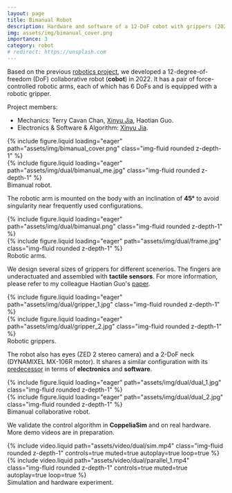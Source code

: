 ```yaml
---
layout: page
title: Bimanual Robot
description: Hardware and software of a 12-DoF cobot with grippers (2022)
img: assets/img/bimanual_cover.png
importance: 3
category: robot
# redirect: https://unsplash.com
---
```


Based on the previous [robotics project](https://jia-xinyu.github.io/projects/8_project/), we developed a 12-degree-of-freedom (DoF) collaborative robot (**cobot**) in 2022. It has a pair of force-controlled robotic arms, each of which has 6 DoFs and is equipped with a robotic gripper.

Project members: 
* Mechanics: Terry Cavan Chan, <u>Xinyu Jia</u>, Haotian Guo.
* Electronics & Software & Algorithm: <u>Xinyu Jia</u>.

<div class="row">
    <div class="col-sm mt-3 mt-md-0">
        {% include figure.liquid loading="eager" path="assets/img/bimanual_cover.png" class="img-fluid rounded z-depth-1" %}
    </div>
    <div class="col-sm mt-3 mt-md-0">
        {% include figure.liquid loading="eager" path="assets/img/dual/bimanual_me.jpg" class="img-fluid rounded z-depth-1" %}
    </div>
</div>
<div class="caption">
    Bimanual robot.
</div>

The robotic arm is mounted on the body with an inclination of **45°** to avoid singularity near frequently used configurations.

<div class="row">
    <div class="col-sm mt-3 mt-md-0">
        {% include figure.liquid loading="eager" path="assets/img/dual/bimanual.png" class="img-fluid rounded z-depth-1" %}
    </div>
    <div class="col-sm mt-3 mt-md-0">
        {% include figure.liquid loading="eager" path="assets/img/dual/frame.jpg" class="img-fluid rounded z-depth-1" %}
    </div>
</div>
<div class="caption">
    Robotic arms.
</div>

We design several sizes of grippers for different scenerios. The fingers are underactuated and assembled with **tactile sensors**. For more information, please refer to my colleague Haotian Guo's [paper](https://ieeexplore.ieee.org/document/9793603).

<div class="row">
    <div class="col-sm mt-3 mt-md-0">
        {% include figure.liquid loading="eager" path="assets/img/dual/gripper_1.jpg" class="img-fluid rounded z-depth-1" %}
    </div>
    <div class="col-sm mt-3 mt-md-0">
        {% include figure.liquid loading="eager" path="assets/img/dual/gripper_2.jpg" class="img-fluid rounded z-depth-1" %}
    </div>
</div>
<div class="caption">
    Robotic grippers.
</div>

The robot also has eyes (ZED 2 stereo camera) and a 2-DoF neck (DYNAMIXEL MX-106R motor). It shares a similar configuration with its [predecessor](https://jia-xinyu.github.io/projects/8_project/) in terms of **electronics** and **software**.

<div class="row">
    <div class="col-sm mt-3 mt-md-0">
        {% include figure.liquid loading="eager" path="assets/img/dual/dual_1.jpg" class="img-fluid rounded z-depth-1" %}
    </div>
    <div class="col-sm mt-3 mt-md-0">
        {% include figure.liquid loading="eager" path="assets/img/dual/dual_2.jpg" class="img-fluid rounded z-depth-1" %}
    </div>
</div>
<div class="caption">
    Bimanual collaborative robot.
</div>

We validate the control algorithm in **CoppeliaSim** and on real hardware. More demo videos are in preparation.

<div class="row justify-content-sm-center">
    <div class="col-sm-8 mt-3 mt-md-0">
        {% include video.liquid path="assets/video/dual/sim.mp4" class="img-fluid rounded z-depth-1" controls=true muted=true autoplay=true loop=true %}
    </div>
    <div class="col-sm-4 mt-3 mt-md-0">
        {% include video.liquid path="assets/video/dual/parallel_1.mp4" class="img-fluid rounded z-depth-1" controls=true muted=true autoplay=true loop=true %}
    </div>
</div>
<div class="caption">
    Simulation and hardware experiment.
</div>
